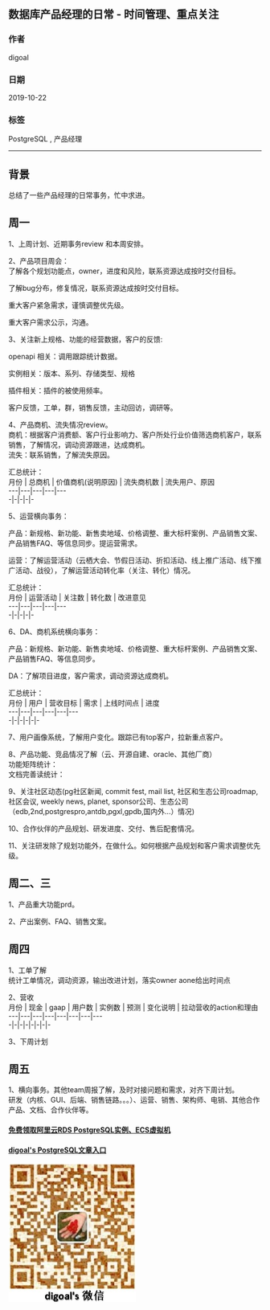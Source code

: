 ## 数据库产品经理的日常 - 时间管理、重点关注     
                                                                       
### 作者                                                                       
digoal                                                                       
                                                                       
### 日期                                                                       
2019-10-22                                                                     
                                                                       
### 标签                                                                       
PostgreSQL , 产品经理          
                                                                       
----                                                                       
                                                                       
## 背景       
总结了一些产品经理的日常事务，忙中求进。  
    
## 周一    
1、上周计划、近期事务review 和本周安排。        
    
2、产品项目周会：     
了解各个规划功能点，owner，进度和风险，联系资源达成按时交付目标。      
    
了解bug分布，修复情况，联系资源达成按时交付目标。      
    
重大客户紧急需求，谨慎调整优先级。      
    
重大客户需求公示，沟通。      
    
3、关注新上规格、功能的经营数据，客户的反馈:      
    
openapi 相关：调用跟踪统计数据。    
    
实例相关：版本、系列、存储类型、规格     
    
插件相关：插件的被使用频率。    
  
客户反馈，工单，群，销售反馈，主动回访，调研等。  
    
4、产品商机、流失情况review。    
商机：根据客户消费额、客户行业影响力、客户所处行业价值筛选商机客户，联系销售，了解情况，调动资源跟进，达成商机。     
流失：联系销售，了解流失原因。    
    
汇总统计：    
月份 | 总商机 | 价值商机(说明原因) | 流失商机数 | 流失用户、原因    
---|---|---|---|---    
-|-|-|-|-    
    
5、运营横向事务：    
    
产品：新规格、新功能、新售卖地域、价格调整、重大标杆案例、产品销售文案、产品销售FAQ、等信息同步。提运营需求。      
    
运营：了解运营活动（云栖大会、节假日活动、折扣活动、线上推广活动、线下推广活动、战役），了解运营活动转化率（关注、转化）情况。     
    
汇总统计：    
月份 | 运营活动 | 关注数 | 转化数 | 改进意见    
---|---|---|---|---    
-|-|-|-|-    
    
6、DA、商机系统横向事务：    
    
产品：新规格、新功能、新售卖地域、价格调整、重大标杆案例、产品销售文案、产品销售FAQ、等信息同步。     
    
DA：了解项目进度，客户需求，调动资源达成商机。     
    
汇总统计：    
月份 | 用户 | 营收目标 | 需求 | 上线时间点 | 进度    
---|---|---|---|---|---    
-|-|-|-|-|-    
    
7、用户画像系统，了解用户变化。跟踪已有top客户，拉新重点客户。      
    
8、产品功能、竞品情况了解（云、开源自建、oracle、其他厂商）     
功能矩阵统计：    
文档完善读统计：    
    
9、关注社区动态(pg社区新闻, commit fest, mail list, 社区和生态公司roadmap, 社区会议, weekly news, planet, sponsor公司、生态公司（edb,2nd,postgrespro,antdb,pgxl,gpdb,国内外...）情况)     
    
10、合作伙伴的产品规划、研发进度、交付、售后配套情况。      
    
11、关注研发除了规划功能外，在做什么。如何根据产品规划和客户需求调整优先级。     
    
## 周二、三    
1、产品重大功能prd。     
    
2、产出案例、FAQ、销售文案。    
    
## 周四    
1、工单了解    
统计工单情况，调动资源，输出改进计划，落实owner aone给出时间点     
    
2、营收     
月份 | 现金 | gaap | 用户数 | 实例数 | 预测 | 变化说明 | 拉动营收的action和理由    
---|---|---|---|---|---|---|---    
-|-|-|-|-|-|-|-    
    
3、下周计划    
    
## 周五    
1、横向事务。其他team周报了解，及时对接问题和需求，对齐下周计划。     
研发（内核、GUI、后端、销售链路。。。）、运营、销售、架构师、电销、其他合作产品、文档、合作伙伴等。    
    
  
#### [免费领取阿里云RDS PostgreSQL实例、ECS虚拟机](https://free.aliyun.com/ "57258f76c37864c6e6d23383d05714ea")
  
  
#### [digoal's PostgreSQL文章入口](https://github.com/digoal/blog/blob/master/README.md "22709685feb7cab07d30f30387f0a9ae")
  
  
![digoal's weixin](../pic/digoal_weixin.jpg "f7ad92eeba24523fd47a6e1a0e691b59")
  
  
  
